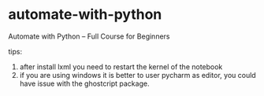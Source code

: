 # automate-with-python

Automate with Python – Full Course for Beginners

tips:

1. after install lxml you need to restart the kernel of the notebook
2. if you are using windows it is better to user pycharm as editor, you could have issue with the ghostcript package.

